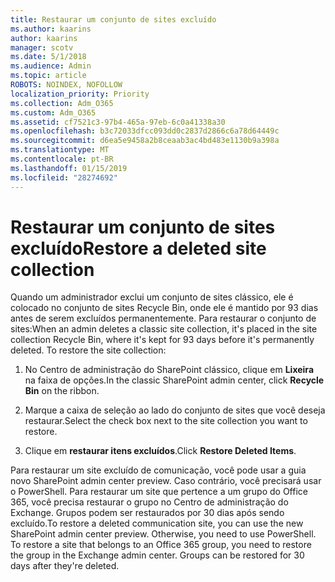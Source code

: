 ```yaml
---
title: Restaurar um conjunto de sites excluído
ms.author: kaarins
author: kaarins
manager: scotv
ms.date: 5/1/2018
ms.audience: Admin
ms.topic: article
ROBOTS: NOINDEX, NOFOLLOW
localization_priority: Priority
ms.collection: Adm_O365
ms.custom: Adm_O365
ms.assetid: cf7521c3-97b4-465a-97eb-6c0a41338a30
ms.openlocfilehash: b3c72033dfcc093dd0c2837d2866c6a78d64449c
ms.sourcegitcommit: d6ea5e9458a2b8ceaab3ac4bd483e1130b9a398a
ms.translationtype: MT
ms.contentlocale: pt-BR
ms.lasthandoff: 01/15/2019
ms.locfileid: "28274692"
---
```

# <a name="restore-a-deleted-site-collection"></a><span data-ttu-id="9fc2d-102">Restaurar um conjunto de sites excluído</span><span class="sxs-lookup"><span data-stu-id="9fc2d-102">Restore a deleted site collection</span></span>

<span data-ttu-id="9fc2d-p101">Quando um administrador exclui um conjunto de sites clássico, ele é colocado no conjunto de sites Recycle Bin, onde ele é mantido por 93 dias antes de serem excluídos permanentemente. Para restaurar o conjunto de sites:</span><span class="sxs-lookup"><span data-stu-id="9fc2d-p101">When an admin deletes a classic site collection, it's placed in the site collection Recycle Bin, where it's kept for 93 days before it's permanently deleted. To restore the site collection:</span></span>
  
1. <span data-ttu-id="9fc2d-105">No Centro de administração do SharePoint clássico, clique em **Lixeira** na faixa de opções.</span><span class="sxs-lookup"><span data-stu-id="9fc2d-105">In the classic SharePoint admin center, click **Recycle Bin** on the ribbon.</span></span> 
    
2. <span data-ttu-id="9fc2d-106">Marque a caixa de seleção ao lado do conjunto de sites que você deseja restaurar.</span><span class="sxs-lookup"><span data-stu-id="9fc2d-106">Select the check box next to the site collection you want to restore.</span></span>
    
3. <span data-ttu-id="9fc2d-107">Clique em **restaurar itens excluídos**.</span><span class="sxs-lookup"><span data-stu-id="9fc2d-107">Click **Restore Deleted Items**.</span></span>
    
<span data-ttu-id="9fc2d-p102">Para restaurar um site excluído de comunicação, você pode usar a guia novo SharePoint admin center preview. Caso contrário, você precisará usar o PowerShell. Para restaurar um site que pertence a um grupo do Office 365, você precisa restaurar o grupo no Centro de administração do Exchange. Grupos podem ser restaurados por 30 dias após sendo excluído.</span><span class="sxs-lookup"><span data-stu-id="9fc2d-p102">To restore a deleted communication site, you can use the new SharePoint admin center preview. Otherwise, you need to use PowerShell. To restore a site that belongs to an Office 365 group, you need to restore the group in the Exchange admin center. Groups can be restored for 30 days after they're deleted.</span></span>
  

